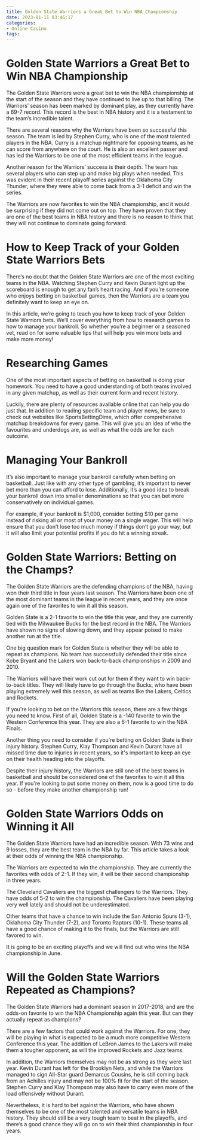 ```yaml
---
title: Golden State Warriors a Great Bet to Win NBA Championship
date: 2023-01-11 03:46:17
categories:
- Online Casino
tags:
---
```



#  Golden State Warriors a Great Bet to Win NBA Championship

The Golden State Warriors were a great bet to win the NBA championship at the start of the season and they have continued to live up to that billing. The Warriors’ season has been marked by dominant play, as they currently have a 69-7 record. This record is the best in NBA history and it is a testament to the team’s incredible talent.

There are several reasons why the Warriors have been so successful this season. The team is led by Stephen Curry, who is one of the most talented players in the NBA. Curry is a matchup nightmare for opposing teams, as he can score from anywhere on the court. He is also an excellent passer and has led the Warriors to be one of the most efficient teams in the league.

Another reason for the Warriors’ success is their depth. The team has several players who can step up and make big plays when needed. This was evident in their recent playoff series against the Oklahoma City Thunder, where they were able to come back from a 3-1 deficit and win the series.

The Warriors are now favorites to win the NBA championship, and it would be surprising if they did not come out on top. They have proven that they are one of the best teams in NBA history and there is no reason to think that they will not continue to dominate going forward.

#  How to Keep Track of your Golden State Warriors Bets

There’s no doubt that the Golden State Warriors are one of the most exciting teams in the NBA. Watching Stephen Curry and Kevin Durant light up the scoreboard is enough to get any fan’s heart racing. And if you’re someone who enjoys betting on basketball games, then the Warriors are a team you definitely want to keep an eye on.

In this article, we’re going to teach you how to keep track of your Golden State Warriors bets. We’ll cover everything from how to research games to how to manage your bankroll. So whether you’re a beginner or a seasoned vet, read on for some valuable tips that will help you win more bets and make more money!

# Researching Games

One of the most important aspects of betting on basketball is doing your homework. You need to have a good understanding of both teams involved in any given matchup, as well as their current form and recent history.

Luckily, there are plenty of resources available online that can help you do just that. In addition to reading specific team and player news, be sure to check out websites like SportsBettingDime, which offer comprehensive matchup breakdowns for every game. This will give you an idea of who the favourites and underdogs are, as well as what the odds are for each outcome.

# Managing Your Bankroll

It’s also important to manage your bankroll carefully when betting on basketball. Just like with any other type of gambling, it’s important to never bet more than you can afford to lose. Additionally, it’s a good idea to break your bankroll down into smaller denominations so that you can bet more conservatively on individual games.

For example, if your bankroll is $1,000, consider betting $10 per game instead of risking all or most of your money on a single wager. This will help ensure that you don’t lose too much money if things don’t go your way, but it will also limit your potential profits if you do hit a winning streak.

#  Golden State Warriors: Betting on the Champs?

The Golden State Warriors are the defending champions of the NBA, having won their third title in four years last season. The Warriors have been one of the most dominant teams in the league in recent years, and they are once again one of the favorites to win it all this season.

Golden State is a 2-1 favorite to win the title this year, and they are currently tied with the Milwaukee Bucks for the best record in the NBA. The Warriors have shown no signs of slowing down, and they appear poised to make another run at the title.

One big question mark for Golden State is whether they will be able to repeat as champions. No team has successfully defended their title since Kobe Bryant and the Lakers won back-to-back championships in 2009 and 2010.

The Warriors will have their work cut out for them if they want to win back-to-back titles. They will likely have to go through the Bucks, who have been playing extremely well this season, as well as teams like the Lakers, Celtics and Rockets.

If you're looking to bet on the Warriors this season, there are a few things you need to know. First of all, Golden State is a -140 favorite to win the Western Conference this year. They are also a 6-1 favorite to win the NBA Finals.

Another thing you need to consider if you're betting on Golden State is their injury history. Stephen Curry, Klay Thompson and Kevin Durant have all missed time due to injuries in recent years, so it's important to keep an eye on their health heading into the playoffs.

Despite their injury history, the Warriors are still one of the best teams in basketball and should be considered one of the favorites to win it all this year. If you're looking to put some money on them, now is a good time to do so - before they make another championship run!

#  Golden State Warriors Odds on Winning it All

The Golden State Warriors have had an incredible season. With 73 wins and 9 losses, they are the best team in the NBA by far. This article takes a look at their odds of winning the NBA championship.

The Warriors are expected to win the championship. They are currently the favorites with odds of 2-1. If they win, it will be their second championship in three years.

The Cleveland Cavaliers are the biggest challengers to the Warriors. They have odds of 5-2 to win the championship. The Cavaliers have been playing very well lately and should not be underestimated.

Other teams that have a chance to win include the San Antonio Spurs (3-1), Oklahoma City Thunder (7-2), and Toronto Raptors (10-1). These teams all have a good chance of making it to the finals, but the Warriors are still favored to win.

It is going to be an exciting playoffs and we will find out who wins the NBA championship in June.

#  Will the Golden State Warriors Repeated as Champions?

The Golden State Warriors had a dominant season in 2017-2018, and are the odds-on favorite to win the NBA Championship again this year. But can they actually repeat as champions?

There are a few factors that could work against the Warriors. For one, they will be playing in what is expected to be a much more competitive Western Conference this year. The addition of LeBron James to the Lakers will make them a tougher opponent, as will the improved Rockets and Jazz teams.

In addition, the Warriors themselves may not be as strong as they were last year. Kevin Durant has left for the Brooklyn Nets, and while the Warriors managed to sign All-Star guard Demarcus Cousins, he is still coming back from an Achilles injury and may not be 100% fit for the start of the season. Stephen Curry and Klay Thompson may also have to carry even more of the load offensively without Durant.

Nevertheless, it is hard to bet against the Warriors, who have shown themselves to be one of the most talented and versatile teams in NBA history. They should still be a very tough team to beat in the playoffs, and there’s a good chance they will go on to win their third championship in four years.